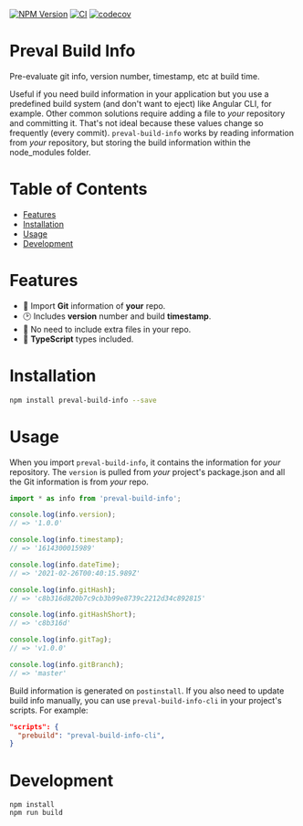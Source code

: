 [![NPM Version](https://badge.fury.io/js/preval-build-info.svg)](https://badge.fury.io/js/preval-build-info)
[![CI](https://github.com/justinlettau/preval-build-info/workflows/CI/badge.svg)](https://github.com/justinlettau/preval-build-info/actions)
[![codecov](https://codecov.io/gh/justinlettau/preval-build-info/branch/master/graph/badge.svg)](https://codecov.io/gh/justinlettau/preval-build-info)

# Preval Build Info

Pre-evaluate git info, version number, timestamp, etc at build time.

Useful if you need build information in your application but you use a predefined build system (and
don't want to eject) like Angular CLI, for example. Other common solutions require adding a file
to _your_ repository and committing it. That's not ideal because these values change so frequently
(every commit). `preval-build-info` works by reading information from _your_ repository, but storing
the build information within the node_modules folder.

# Table of Contents

- [Features](#features)
- [Installation](#installation)
- [Usage](#usage)
- [Development](#development)

# Features

- 🚀 Import **Git** information of **your** repo.
- 🕑 Includes **version** number and build **timestamp**.
- 📂 No need to include extra files in your repo.
- 🎉 **TypeScript** types included.

# Installation

```bash
npm install preval-build-info --save
```

# Usage

When you import `preval-build-info`, it contains the information for _your_ repository. The `version`
is pulled from _your_ project's package.json and all the Git information is from _your_ repo.

```js
import * as info from 'preval-build-info';

console.log(info.version);
// => '1.0.0'

console.log(info.timestamp);
// => '1614300015989'

console.log(info.dateTime);
// => '2021-02-26T00:40:15.989Z'

console.log(info.gitHash);
// => 'c8b316d820b7c9cb3b99e8739c2212d34c892815'

console.log(info.gitHashShort);
// => 'c8b316d'

console.log(info.gitTag);
// => 'v1.0.0'

console.log(info.gitBranch);
// => 'master'
```

Build information is generated on `postinstall`. If you also need to update build info manually, you
can use `preval-build-info-cli` in your project's scripts. For example:

```json
"scripts": {
  "prebuild": "preval-build-info-cli",
}
```

# Development

```
npm install
npm run build
```
